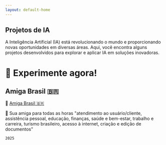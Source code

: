 ```yaml
---
layout: default-home
---
```

## Projetos de IA

A Inteligência Artificial (IA) está revolucionando o mundo e proporcionando novas oportunidades em diversas áreas. Aqui, você encontra alguns projetos desenvolvidos para explorar e aplicar IA em soluções inovadoras.

# 🔗 Experimente agora!


## Amiga Brasil 🇧🇷


🧠 <a href="https://chatgpt.com/g/g-dVmjE5mpr-amiga-brasil" target="_blank">Amiga Brasil 🇧🇷</a>


💭 Sua amiga para todas as horas "atendimento ao usuário/cliente, assistência pessoal, educação, finanças, saúde e bem-estar, trabalho e carreira, turismo brasileiro, acesso à internet, criação e edição de documentos"




```
2025
```
